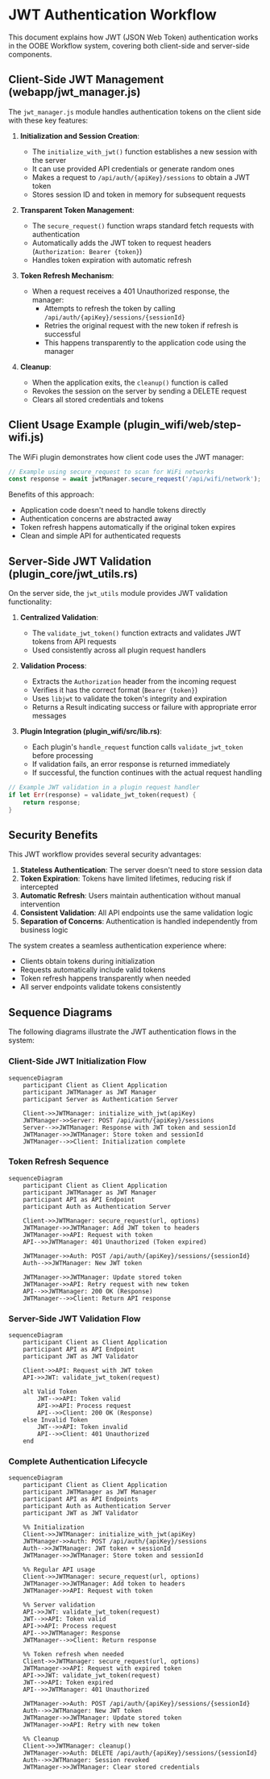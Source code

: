 # JWT Authentication Workflow

This document explains how JWT (JSON Web Token) authentication works in the OOBE Workflow system, covering both client-side and server-side components.

## Client-Side JWT Management (webapp/jwt_manager.js)

The `jwt_manager.js` module handles authentication tokens on the client side with these key features:

1. **Initialization and Session Creation**:
   - The `initialize_with_jwt()` function establishes a new session with the server
   - It can use provided API credentials or generate random ones
   - Makes a request to `/api/auth/{apiKey}/sessions` to obtain a JWT token
   - Stores session ID and token in memory for subsequent requests

2. **Transparent Token Management**:
   - The `secure_request()` function wraps standard fetch requests with authentication
   - Automatically adds the JWT token to request headers (`Authorization: Bearer {token}`)
   - Handles token expiration with automatic refresh

3. **Token Refresh Mechanism**:
   - When a request receives a 401 Unauthorized response, the manager:
     - Attempts to refresh the token by calling `/api/auth/{apiKey}/sessions/{sessionId}`
     - Retries the original request with the new token if refresh is successful
     - This happens transparently to the application code using the manager

4. **Cleanup**:
   - When the application exits, the `cleanup()` function is called
   - Revokes the session on the server by sending a DELETE request
   - Clears all stored credentials and tokens

## Client Usage Example (plugin_wifi/web/step-wifi.js)

The WiFi plugin demonstrates how client code uses the JWT manager:

```javascript
// Example using secure_request to scan for WiFi networks
const response = await jwtManager.secure_request('/api/wifi/network');
```

Benefits of this approach:
- Application code doesn't need to handle tokens directly
- Authentication concerns are abstracted away
- Token refresh happens automatically if the original token expires
- Clean and simple API for authenticated requests

## Server-Side JWT Validation (plugin_core/jwt_utils.rs)

On the server side, the `jwt_utils` module provides JWT validation functionality:

1. **Centralized Validation**:
   - The `validate_jwt_token()` function extracts and validates JWT tokens from API requests
   - Used consistently across all plugin request handlers

2. **Validation Process**:
   - Extracts the `Authorization` header from the incoming request
   - Verifies it has the correct format (`Bearer {token}`)
   - Uses `libjwt` to validate the token's integrity and expiration
   - Returns a Result indicating success or failure with appropriate error messages

3. **Plugin Integration (plugin_wifi/src/lib.rs)**:
   - Each plugin's `handle_request` function calls `validate_jwt_token` before processing
   - If validation fails, an error response is returned immediately
   - If successful, the function continues with the actual request handling

```rust
// Example JWT validation in a plugin request handler
if let Err(response) = validate_jwt_token(request) {
    return response;
}
```

## Security Benefits

This JWT workflow provides several security advantages:

1. **Stateless Authentication**: The server doesn't need to store session data
2. **Token Expiration**: Tokens have limited lifetimes, reducing risk if intercepted
3. **Automatic Refresh**: Users maintain authentication without manual intervention
4. **Consistent Validation**: All API endpoints use the same validation logic
5. **Separation of Concerns**: Authentication is handled independently from business logic

The system creates a seamless authentication experience where:
- Clients obtain tokens during initialization
- Requests automatically include valid tokens
- Token refresh happens transparently when needed
- All server endpoints validate tokens consistently

## Sequence Diagrams

The following diagrams illustrate the JWT authentication flows in the system:

### Client-Side JWT Initialization Flow

```mermaid
sequenceDiagram
    participant Client as Client Application
    participant JWTManager as JWT Manager
    participant Server as Authentication Server
    
    Client->>JWTManager: initialize_with_jwt(apiKey)
    JWTManager->>Server: POST /api/auth/{apiKey}/sessions
    Server-->>JWTManager: Response with JWT token and sessionId
    JWTManager->>JWTManager: Store token and sessionId
    JWTManager-->>Client: Initialization complete
```

### Token Refresh Sequence

```mermaid
sequenceDiagram
    participant Client as Client Application
    participant JWTManager as JWT Manager
    participant API as API Endpoint
    participant Auth as Authentication Server
    
    Client->>JWTManager: secure_request(url, options)
    JWTManager->>JWTManager: Add JWT token to headers
    JWTManager->>API: Request with token
    API-->>JWTManager: 401 Unauthorized (Token expired)
    
    JWTManager->>Auth: POST /api/auth/{apiKey}/sessions/{sessionId}
    Auth-->>JWTManager: New JWT token
    
    JWTManager->>JWTManager: Update stored token
    JWTManager->>API: Retry request with new token
    API-->>JWTManager: 200 OK (Response)
    JWTManager-->>Client: Return API response
```

### Server-Side JWT Validation Flow

```mermaid
sequenceDiagram
    participant Client as Client Application
    participant API as API Endpoint
    participant JWT as JWT Validator
    
    Client->>API: Request with JWT token
    API->>JWT: validate_jwt_token(request)
    
    alt Valid Token
        JWT-->>API: Token valid
        API->>API: Process request
        API-->>Client: 200 OK (Response)
    else Invalid Token
        JWT-->>API: Token invalid
        API-->>Client: 401 Unauthorized
    end
```

### Complete Authentication Lifecycle

```mermaid
sequenceDiagram
    participant Client as Client Application
    participant JWTManager as JWT Manager
    participant API as API Endpoints
    participant Auth as Authentication Server
    participant JWT as JWT Validator
    
    %% Initialization
    Client->>JWTManager: initialize_with_jwt(apiKey)
    JWTManager->>Auth: POST /api/auth/{apiKey}/sessions
    Auth-->>JWTManager: JWT token + sessionId
    JWTManager->>JWTManager: Store token and sessionId
    
    %% Regular API usage
    Client->>JWTManager: secure_request(url, options)
    JWTManager->>JWTManager: Add token to headers
    JWTManager->>API: Request with token
    
    %% Server validation
    API->>JWT: validate_jwt_token(request)
    JWT-->>API: Token valid
    API->>API: Process request
    API-->>JWTManager: Response
    JWTManager-->>Client: Return response
    
    %% Token refresh when needed
    Client->>JWTManager: secure_request(url, options)
    JWTManager->>API: Request with expired token
    API->>JWT: validate_jwt_token(request)
    JWT-->>API: Token expired
    API-->>JWTManager: 401 Unauthorized
    
    JWTManager->>Auth: POST /api/auth/{apiKey}/sessions/{sessionId}
    Auth-->>JWTManager: New JWT token
    JWTManager->>JWTManager: Update stored token
    JWTManager->>API: Retry with new token
    
    %% Cleanup
    Client->>JWTManager: cleanup()
    JWTManager->>Auth: DELETE /api/auth/{apiKey}/sessions/{sessionId}
    Auth-->>JWTManager: Session revoked
    JWTManager->>JWTManager: Clear stored credentials
```

